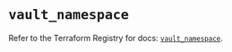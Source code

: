 # `vault_namespace`

Refer to the Terraform Registry for docs: [`vault_namespace`](https://registry.terraform.io/providers/hashicorp/vault/3.25.0/docs/resources/namespace).
